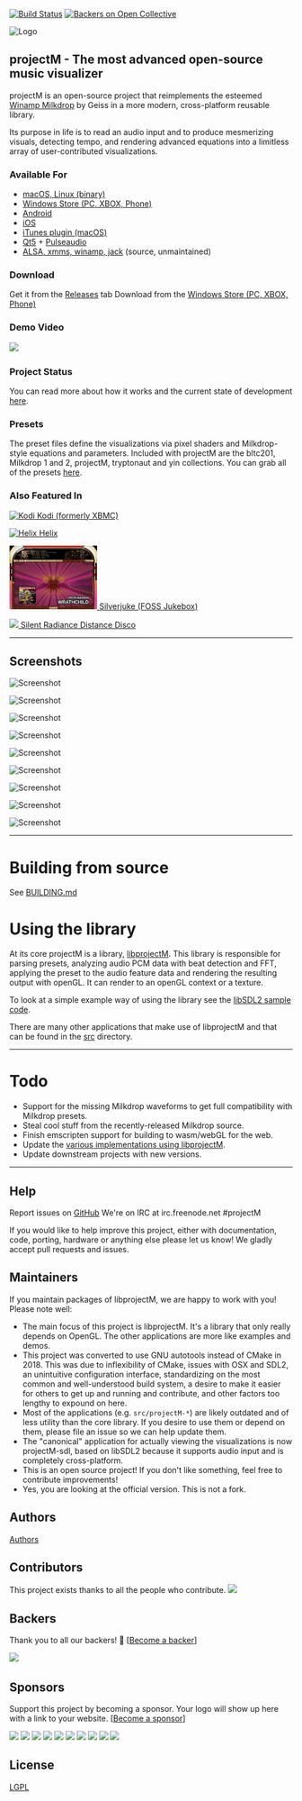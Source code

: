 [![Build Status](https://travis-ci.org/projectM-visualizer/projectm.svg?branch=master)](https://travis-ci.org/projectM-visualizer/projectm)
[![Backers on Open Collective](https://opencollective.com/projectm/backers/badge.svg)](#backers)

![Logo](https://github.com/projectM-visualizer/projectm/raw/master/web/logo.png)

## projectM - The most advanced open-source music visualizer
projectM is an open-source project that reimplements the esteemed [Winamp Milkdrop](https://en.wikipedia.org/wiki/MilkDrop) by Geiss in a more modern, cross-platform reusable library.

Its purpose in life is to read an audio input and to produce mesmerizing visuals, detecting tempo, and rendering advanced equations into a limitless array of user-contributed visualizations.

### Available For
* [macOS, Linux (binary)](https://github.com/projectM-visualizer/projectm/releases)
* [Windows Store (PC, XBOX, Phone)](https://www.microsoft.com/store/apps/9NDCVH0VCWJN)
* [Android](https://play.google.com/store/apps/details?id=com.psperl.projectM)
* [iOS](https://itunes.apple.com/us/app/projectm-music-visualizer/id530922227?mt=8&ign-mpt=uo%3D4)
* [iTunes plugin (macOS)](https://github.com/projectM-visualizer/projectm/releases/)
* [Qt5](https://www.qt.io/) + [Pulseaudio](https://www.freedesktop.org/wiki/Software/PulseAudio/)
* [ALSA, xmms, winamp, jack](https://sourceforge.net/projects/projectm/files/) (source, unmaintained)

### Download
Get it from the [Releases](https://github.com/projectM-visualizer/projectm/releases) tab
Download from the [Windows Store (PC, XBOX, Phone)](https://www.microsoft.com/store/apps/9NDCVH0VCWJN)

### Demo Video
[![](http://img.youtube.com/vi/2dSam8zwSFw/0.jpg)](http://www.youtube.com/watch?v=2dSam8zwSFw "Demo")


### Project Status
You can read more about how it works and the current state of development [here](https://lwn.net/Articles/750152/).

### Presets
The preset files define the visualizations via pixel shaders and Milkdrop-style equations and parameters. Included with projectM are the bltc201, Milkdrop 1 and 2, projectM, tryptonaut and yin collections. You can grab all of the presets [here](http://spiegelmc.com/pub/projectm_presets.zip).

### Also Featured In
[![Kodi](https://github.com/projectM-visualizer/projectm/raw/master/web/kodi.png) Kodi (formerly XBMC)](https://kodi.tv/)

[![Helix](https://github.com/projectM-visualizer/projectm/raw/master/web/helix.jpg) Helix](http://ghostfiregames.com/helixhome.html)


[![Silverjuke](https://github.com/projectM-visualizer/projectm/raw/master/web/silverjuke.png) Silverjuke (FOSS Jukebox)](https://www.silverjuke.net)

[<img src="https://silentradiance.com/demos/projectM_vr/projectm_vr.png" width="200" > Silent Radiance Distance Disco](https://silentradiance.com)


***

## Screenshots
![Screenshot](https://github.com/projectM-visualizer/projectm/raw/master/src/projectM-iTunes/projectM%20screenshots/Screen%20Shot%202014-08-25%20at%2012.31.20%20AM.png)

![Screenshot](https://github.com/projectM-visualizer/projectm/raw/master/src/projectM-iTunes/projectM%20screenshots/Screen%20Shot%202014-08-25%20at%2012.33.50%20AM.png)

![Screenshot](https://github.com/projectM-visualizer/projectm/raw/master/src/projectM-iTunes/projectM%20screenshots/Screen%20Shot%202014-07-18%20at%202.14.41%20PM.png)

![Screenshot](https://github.com/projectM-visualizer/projectm/raw/master/src/projectM-iTunes/projectM%20screenshots/Screen%20Shot%202014-07-18%20at%202.13.53%20PM.png)

![Screenshot](https://github.com/projectM-visualizer/projectm/raw/master/src/projectM-iTunes/projectM%20screenshots/Screen%20Shot%202014-07-18%20at%202.15.36%20PM.png)

![Screenshot](https://github.com/projectM-visualizer/projectm/raw/master/src/projectM-iTunes/projectM%20screenshots/Screen%20Shot%202014-08-16%20at%204.49.32%20PM.png)

![Screenshot](https://github.com/projectM-visualizer/projectm/raw/master/src/projectM-iTunes/projectM%20screenshots/Screen%20Shot%202014-08-16%20at%204.50.37%20PM.png)

![Screenshot](https://github.com/projectM-visualizer/projectm/raw/master/src/projectM-iTunes/projectM%20screenshots/Screen%20Shot%202014-08-25%20at%2012.31.07%20AM.png)

![Screenshot](https://silentradiance.com/demos/projectM_vr/projectm_vr.png)
***

# Building from source
See [BUILDING.md](BUILDING.md)

# Using the library
At its core projectM is a library, [libprojectM](src/libprojectM). This library is responsible for parsing presets, analyzing audio PCM data with beat detection and FFT, applying the preset to the audio feature data and rendering the resulting output with openGL. It can render to an openGL context or a texture.

To look at a simple example way of using the library see the [libSDL2 sample code](src/projectM-sdl/projectM_SDL_main.cpp).

There are many other applications that make use of libprojectM and that can be found in the [src](src/) directory.

***

# Todo
* Support for the missing Milkdrop waveforms to get full compatibility with Milkdrop presets.
* Steal cool stuff from the recently-released Milkdrop source.
* Finish emscripten support for building to wasm/webGL for the web.
* Update the [various implementations using libprojectM](src).
* Update downstream projects with new versions.

***

## Help
Report issues on [GitHub](https://github.com/projectM-visualizer/projectm/issues/new)
We're on IRC at irc.freenode.net #projectM

If you would like to help improve this project, either with documentation, code, porting, hardware or anything else please let us know! We gladly accept pull requests and issues.

## Maintainers
If you maintain packages of libprojectM, we are happy to work with you! Please note well:
* The main focus of this project is libprojectM. It's a library that only really depends on OpenGL. The other applications are more like examples and demos.
* This project was converted to use GNU autotools instead of CMake in 2018. This was due to inflexibility of CMake, issues with OSX and SDL2, an unintuitive configuration interface, standardizing on the most common and well-understood build system, a desire to make it easier for others to get up and running and contribute, and other factors too lengthy to expound on here.
* Most of the applications (e.g. `src/projectM-*`) are likely outdated and of less utility than the core library. If you desire to use them or depend on them, please file an issue so we can help update them.
* The "canonical" application for actually viewing the visualizations is now projectM-sdl, based on libSDL2 because it supports audio input and is completely cross-platform.
* This is an open source project! If you don't like something, feel free to contribute improvements!
* Yes, you are looking at the official version. This is not a fork.

## Authors
[Authors](https://github.com/projectM-visualizer/projectm/raw/master/AUTHORS.txt)

## Contributors

This project exists thanks to all the people who contribute.
<a href="https://github.com/projectM-visualizer/projectm/graphs/contributors"><img src="https://opencollective.com/projectm/contributors.svg?width=890&button=false" /></a>


## Backers

Thank you to all our backers! 🙏 [[Become a backer](https://opencollective.com/projectm#backer)]

<a href="https://opencollective.com/projectm#backers" target="_blank"><img src="https://opencollective.com/projectm/backers.svg?width=890"></a>


## Sponsors

Support this project by becoming a sponsor. Your logo will show up here with a link to your website. [[Become a sponsor](https://opencollective.com/projectm#sponsor)]

<a href="https://opencollective.com/projectm/sponsor/0/website" target="_blank"><img src="https://opencollective.com/projectm/sponsor/0/avatar.svg"></a>
<a href="https://opencollective.com/projectm/sponsor/1/website" target="_blank"><img src="https://opencollective.com/projectm/sponsor/1/avatar.svg"></a>
<a href="https://opencollective.com/projectm/sponsor/2/website" target="_blank"><img src="https://opencollective.com/projectm/sponsor/2/avatar.svg"></a>
<a href="https://opencollective.com/projectm/sponsor/3/website" target="_blank"><img src="https://opencollective.com/projectm/sponsor/3/avatar.svg"></a>
<a href="https://opencollective.com/projectm/sponsor/4/website" target="_blank"><img src="https://opencollective.com/projectm/sponsor/4/avatar.svg"></a>
<a href="https://opencollective.com/projectm/sponsor/5/website" target="_blank"><img src="https://opencollective.com/projectm/sponsor/5/avatar.svg"></a>
<a href="https://opencollective.com/projectm/sponsor/6/website" target="_blank"><img src="https://opencollective.com/projectm/sponsor/6/avatar.svg"></a>
<a href="https://opencollective.com/projectm/sponsor/7/website" target="_blank"><img src="https://opencollective.com/projectm/sponsor/7/avatar.svg"></a>
<a href="https://opencollective.com/projectm/sponsor/8/website" target="_blank"><img src="https://opencollective.com/projectm/sponsor/8/avatar.svg"></a>
<a href="https://opencollective.com/projectm/sponsor/9/website" target="_blank"><img src="https://opencollective.com/projectm/sponsor/9/avatar.svg"></a>



## License
[LGPL](https://github.com/projectM-visualizer/projectm/raw/master/LICENSE.txt)
